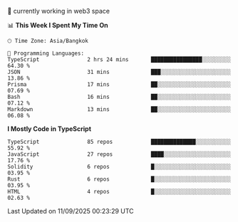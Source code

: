 🔭 currently working in web3 space

<!--START_SECTION:waka-->
📊 **This Week I Spent My Time On** 

```text
🕑︎ Time Zone: Asia/Bangkok

💬 Programming Languages: 
TypeScript               2 hrs 24 mins       ████████████████░░░░░░░░░   64.30 % 
JSON                     31 mins             ███░░░░░░░░░░░░░░░░░░░░░░   13.86 % 
Prisma                   17 mins             ██░░░░░░░░░░░░░░░░░░░░░░░   07.69 % 
Bash                     16 mins             ██░░░░░░░░░░░░░░░░░░░░░░░   07.12 % 
Markdown                 13 mins             ██░░░░░░░░░░░░░░░░░░░░░░░   06.08 % 
```

**I Mostly Code in TypeScript** 

```text
TypeScript               85 repos            ██████████████░░░░░░░░░░░   55.92 % 
JavaScript               27 repos            ████░░░░░░░░░░░░░░░░░░░░░   17.76 % 
Solidity                 6 repos             █░░░░░░░░░░░░░░░░░░░░░░░░   03.95 % 
Rust                     6 repos             █░░░░░░░░░░░░░░░░░░░░░░░░   03.95 % 
HTML                     4 repos             █░░░░░░░░░░░░░░░░░░░░░░░░   02.63 % 
```




 Last Updated on 11/09/2025 00:23:29 UTC
<!--END_SECTION:waka-->
